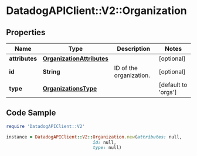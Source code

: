 # DatadogAPIClient::V2::Organization

## Properties

Name | Type | Description | Notes
------------ | ------------- | ------------- | -------------
**attributes** | [**OrganizationAttributes**](OrganizationAttributes.md) |  | [optional] 
**id** | **String** | ID of the organization. | [optional] 
**type** | [**OrganizationsType**](OrganizationsType.md) |  | [default to &#39;orgs&#39;]

## Code Sample

```ruby
require 'DatadogAPIClient::V2'

instance = DatadogAPIClient::V2::Organization.new(attributes: null,
                                 id: null,
                                 type: null)
```


